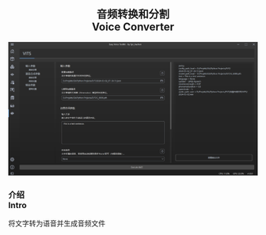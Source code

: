 <div align = "center">

## 音频转换和分割<br>Voice Converter

![Voice Converter](/docs/media/Voice-Converter.png)

</div>


### 介绍<br>Intro
将文字转为语音并生成音频文件